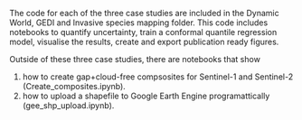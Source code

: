 The code for each of the three case studies are included in the Dynamic World, GEDI and Invasive species mapping folder. This code includes notebooks to quantify uncertainty, train a conformal quantile regression model, visualise the results, create and export publication ready figures.

Outside of these three case studies, there are notebooks that show 
1) how to create gap+cloud-free compsosites for Sentinel-1 and Sentinel-2 (Create_composites.ipynb).  
2) how to upload a shapefile to Google Earth Engine programattically (gee_shp_upload.ipynb).